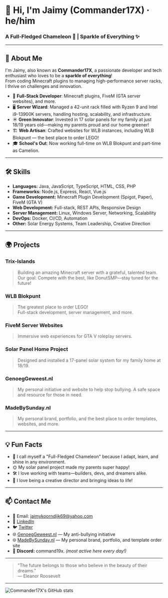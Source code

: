 # 👋 Hi, I'm Jaimy (Commander17X) · he/him
### A Full-Fledged Chameleon 🦎 | Sparkle of Everything ✨

---

## 🚀 About Me

I'm Jaimy, also known as **Commander17X**, a passionate developer and tech enthusiast who loves to be a **sparkle of everything**!  
From coding Minecraft plugins to managing high-performance server racks, I thrive on challenges and innovation.

- 🧩 **Full-Stack Developer**: Minecraft plugins, FiveM (GTA server websites), and more.
- 🖥️ **Server Wizard**: Managed a 42-unit rack filled with Ryzen 9 and Intel i9-13900K servers, handling hosting, scalability, and infrastructure.
- ☀️ **Green Innovator**: Invested in 17 solar panels for my family at just 18/19 years old—making my parents proud and our home greener!
- 🏗️ **Web Artisan**: Crafted websites for WLB instances, including WLB Blokpunt — the best place to order LEGO!
- 🎓 **School's Out**: Now working full-time on WLB Blokpunt and part-time as Camelion.

---

## 🛠️ Skills

- **Languages:** Java, JavaScript, TypeScript, HTML, CSS, PHP
- **Frameworks:** Node.js, Express, React, Vue.js
- **Game Development:** Minecraft Plugin Development (Spigot, Paper), FiveM (GTA V)
- **Web Development:** Full-stack, REST APIs, Responsive Design
- **Server Management:** Linux, Windows Server, Networking, Scalability
- **DevOps:** Docker, CI/CD, Automation
- **Other:** Solar Energy Systems, Team Leadership, Creative Direction

---

## 🌍 Projects

### Trix-Islands
> Building an amazing Minecraft server with a grateful, talented team.  
> Our goal: Compete with the best, like DonutSMP—stay tuned for the future!

### WLB Blokpunt
> The greatest place to order LEGO!  
> Full-stack development, server management, and more.

### FiveM Server Websites
> Immersive web experiences for GTA V roleplay servers.

### Solar Panel Home Project
> Designed and installed a 17-panel solar system for my family home at 18/19.

### GenoegGeweest.nl
> My personal initiative and website to help stop bullying. A safe space and resource for those in need.

### MadeBySunday.nl
> My personal brand, portfolio, and the best place to order templates, websites, and more.

---

## 💡 Fun Facts

- 🦎 I call myself a "Full-Fledged Chameleon" because I adapt, learn, and shine in any environment.
- 🌞 My solar panel project made my parents super happy!
- 🛠️ I love working with teams—builders, devs, and dreamers alike.
- 🎨 I love being a creative director and bringing ideas to life!

---

## 📫 Contact Me

- 📧 Email: [jaimykoorndijk69@yahoo.com](mailto:jaimykoorndijk69@yahoo.com)
- 💼 [LinkedIn](https://linkedin.com/in/commander17x)
- 🐦 [Twitter](https://twitter.com/commander17x)
- 🌐 [GenoegGeweest.nl](https://genoeggeweest.nl) — My anti-bullying initiative
- 🌐 [MadeBySunday.nl](https://madebysunday.nl) — My personal brand, portfolio, and template order site
- 💬 **Discord:** command19x. _(most active here every day!)_

---

> "The future belongs to those who believe in the beauty of their dreams."  
> — Eleanor Roosevelt

---

![Commander17X's GitHub stats](https://github-readme-stats.vercel.app/api?username=Commander17X&show_icons=true&theme=radical) 
